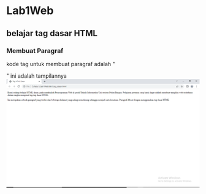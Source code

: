 # Lab1Web
## belajar tag dasar HTML

### Membuat Paragraf
kode tag untuk membuat paragraf adalah "<p>"
ini adalah tampilannya
![image](/screenshot/ss1.png)